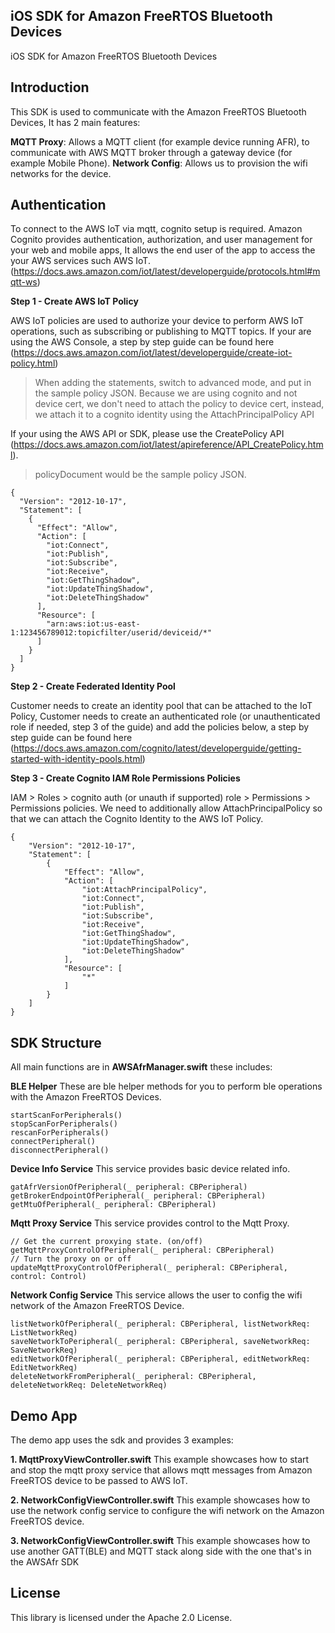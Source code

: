 ## iOS SDK for Amazon FreeRTOS Bluetooth Devices

iOS SDK for Amazon FreeRTOS Bluetooth Devices

## Introduction

This SDK is used to communicate with the Amazon FreeRTOS Bluetooth Devices, It has 2 main features:

**MQTT Proxy**:  Allows a MQTT client (for example device running AFR), to communicate with AWS MQTT broker through a gateway device (for example Mobile Phone).
**Network Config**:  Allows us to provision the wifi networks for the device.

## Authentication

To connect to the AWS IoT via mqtt, cognito setup is required. Amazon Cognito provides authentication, authorization, and user management for your web and mobile apps, It allows the end user of the app to access the your AWS services such AWS IoT. (https://docs.aws.amazon.com/iot/latest/developerguide/protocols.html#mqtt-ws)

**Step 1 - Create AWS IoT Policy**

AWS IoT policies are used to authorize your device to perform AWS IoT operations, such as subscribing or publishing to MQTT topics.
If your are using the AWS Console, a step by step guide can be found here (https://docs.aws.amazon.com/iot/latest/developerguide/create-iot-policy.html)

> When adding the statements, switch to advanced mode, and put in the sample policy JSON.
> Because we are using cognito and not device cert, we don't need to attach the policy to device cert, instead, we attach it to a cognito identity using the AttachPrincipalPolicy API

If your using the AWS API or SDK, please use the CreatePolicy API (https://docs.aws.amazon.com/iot/latest/apireference/API_CreatePolicy.html).

> policyDocument would be the sample policy JSON.

```
{
  "Version": "2012-10-17",
  "Statement": [
    {
      "Effect": "Allow",
      "Action": [
        "iot:Connect",
        "iot:Publish",
        "iot:Subscribe",
        "iot:Receive",
        "iot:GetThingShadow",
        "iot:UpdateThingShadow",
        "iot:DeleteThingShadow"
      ],
      "Resource": [
        "arn:aws:iot:us-east-1:123456789012:topicfilter/userid/deviceid/*"
      ]
    }
  ]
}
```
**Step 2 - Create Federated Identity Pool**

Customer needs to create an identity pool that can be attached to the IoT Policy, Customer needs to create an authenticated role (or unauthenticated role if needed, step 3 of the guide) and add the policies below, a step by step guide can be found here (https://docs.aws.amazon.com/cognito/latest/developerguide/getting-started-with-identity-pools.html)

**Step 3 - Create Cognito IAM Role Permissions Policies**

IAM > Roles > cognito auth (or unauth if supported) role > Permissions > Permissions policies. We need to additionally allow AttachPrincipalPolicy so that we can attach the Cognito Identity to the AWS IoT Policy.


```
{
    "Version": "2012-10-17",
    "Statement": [
        {
            "Effect": "Allow",
            "Action": [
                "iot:AttachPrincipalPolicy",
                "iot:Connect",
                "iot:Publish",
                "iot:Subscribe",
                "iot:Receive",
                "iot:GetThingShadow",
                "iot:UpdateThingShadow",
                "iot:DeleteThingShadow"
            ],
            "Resource": [
                "*"
            ]
        }
    ]
}
```

## SDK Structure

All main functions are in **AWSAfrManager.swift** these includes:

**BLE Helper**
These are ble helper methods for you to perform ble operations with the Amazon FreeRTOS Devices.

```
startScanForPeripherals()
stopScanForPeripherals()
rescanForPeripherals()
connectPeripheral()
disconnectPeripheral()
```

**Device Info Service**
This service provides basic device related info.

```
gatAfrVersionOfPeripheral(_ peripheral: CBPeripheral)
getBrokerEndpointOfPeripheral(_ peripheral: CBPeripheral)
getMtuOfPeripheral(_ peripheral: CBPeripheral)
```

**Mqtt Proxy Service**
This service provides control to the Mqtt Proxy.

```
// Get the current proxying state. (on/off)
getMqttProxyControlOfPeripheral(_ peripheral: CBPeripheral)
// Turn the proxy on or off
updateMqttProxyControlOfPeripheral(_ peripheral: CBPeripheral, control: Control)
```

**Network Config Service**
This service allows the user to config the wifi network of the Amazon FreeRTOS Device.

```
listNetworkOfPeripheral(_ peripheral: CBPeripheral, listNetworkReq: ListNetworkReq)
saveNetworkToPeripheral(_ peripheral: CBPeripheral, saveNetworkReq: SaveNetworkReq)
editNetworkOfPeripheral(_ peripheral: CBPeripheral, editNetworkReq: EditNetworkReq)
deleteNetworkFromPeripheral(_ peripheral: CBPeripheral, deleteNetworkReq: DeleteNetworkReq)
```

## Demo App

The demo app uses the sdk and provides 3 examples:

**1. MqttProxyViewController.swift**
This example showcases how to start and stop the mqtt proxy service that allows mqtt messages from Amazon FreeRTOS device to be passed to AWS IoT.

**2. NetworkConfigViewController.swift**
This example showcases how to use the network config service to configure the wifi network on the Amazon FreeRTOS device.

**3. NetworkConfigViewController.swift**
This example showcases how to use another GATT(BLE) and MQTT stack along side with the one that's in the AWSAfr SDK

## License

This library is licensed under the Apache 2.0 License. 
